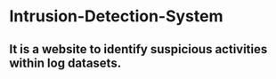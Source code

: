 # Intrusion-Detection-System
## It is a website to identify suspicious activities within log datasets.


